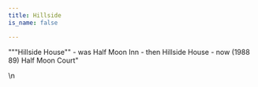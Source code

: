 ```yaml
---
title: Hillside
is_name: false

---
```


"""Hillside House"" - was Half Moon Inn - then Hillside House - now (1988    89) Half Moon Court"


\n
